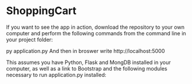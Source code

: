 # ShoppingCart






If you want to see the app in action, download the repository to your own computer and perform the following commands from the command line in your project folder:

py application.py
And then in broswer write http://localhost:5000 

This assumes you have Python, Flask and MongDB installed in your computer, as well as a link to Bootstrap and the following modules necessary to run application.py installed:
